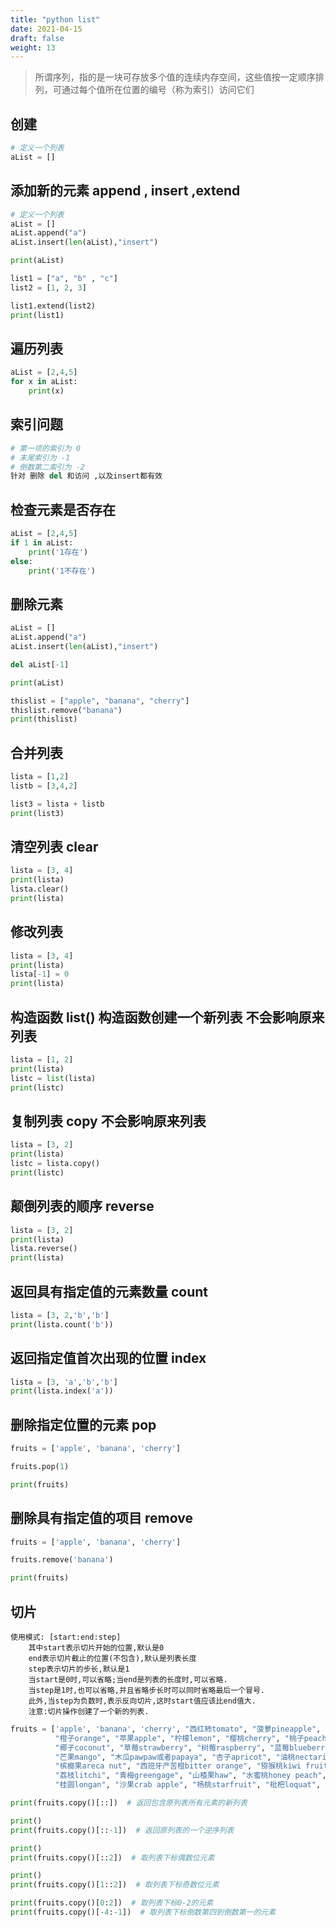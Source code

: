 ```yaml
---
title: "python list"
date: 2021-04-15
draft: false
weight: 13
---
```


> 所谓序列，指的是一块可存放多个值的连续内存空间，这些值按一定顺序排列，可通过每个值所在位置的编号（称为索引）访问它们


## 创建

```python
# 定义一个列表
aList = []
```


## 添加新的元素 append , insert ,extend

```python
# 定义一个列表
aList = []
aList.append("a")
aList.insert(len(aList),"insert")

print(aList)

list1 = ["a", "b" , "c"]
list2 = [1, 2, 3]

list1.extend(list2)
print(list1)
```

## 遍历列表

```python
aList = [2,4,5]
for x in aList:
    print(x)
```

## 索引问题

```python
# 第一项的索引为 0
# 末尾索引为 -1
# 倒数第二索引为 -2
针对 删除 del 和访问 ,以及insert都有效
```

## 检查元素是否存在

```python
aList = [2,4,5]
if 1 in aList:
    print('1存在')
else:
    print('1不存在')
```

## 删除元素

```python
aList = []
aList.append("a")
aList.insert(len(aList),"insert")

del aList[-1]

print(aList)

thislist = ["apple", "banana", "cherry"]
thislist.remove("banana")
print(thislist)
```


## 合并列表

```python
lista = [1,2]
listb = [3,4,2]

list3 = lista + listb
print(list3)
```

## 清空列表  clear

```python
lista = [3, 4]
print(lista)
lista.clear()
print(lista)

```

## 修改列表

```python
lista = [3, 4]
print(lista)
lista[-1] = 0
print(lista)
```

## 构造函数 list() 构造函数创建一个新列表 不会影响原来列表

```python
lista = [1, 2]
print(lista)
listc = list(lista)
print(listc)
```

## 复制列表 copy 不会影响原来列表

```python
lista = [3, 2]
print(lista)
listc = lista.copy()
print(listc)
```

## 颠倒列表的顺序  reverse


```python
lista = [3, 2]
print(lista)
lista.reverse()
print(lista)
```

## 返回具有指定值的元素数量  count

```python
lista = [3, 2,'b','b']
print(lista.count('b'))
```

## 返回指定值首次出现的位置  index

```python
lista = [3, 'a','b','b']
print(lista.index('a'))
```

## 删除指定位置的元素  pop

```python
fruits = ['apple', 'banana', 'cherry']

fruits.pop(1)

print(fruits)
```

## 删除具有指定值的项目  remove
```python
fruits = ['apple', 'banana', 'cherry']

fruits.remove('banana')

print(fruits)
```


## 切片

```
使用模式: [start:end:step]
    其中start表示切片开始的位置,默认是0
    end表示切片截止的位置(不包含),默认是列表长度
    step表示切片的步长,默认是1
    当start是0时,可以省略;当end是列表的长度时,可以省略.
    当step是1时,也可以省略,并且省略步长时可以同时省略最后一个冒号.
    此外,当step为负数时,表示反向切片,这时start值应该比end值大.
    注意:切片操作创建了一个新的列表.
```


```python
fruits = ['apple', 'banana', 'cherry', "西红柿tomato", "菠萝pineapple", "西瓜watermelon", "香蕉banana", "柚子shaddock（pomelo）",
          "橙子orange", "苹果apple", "柠檬lemon", "樱桃cherry", "桃子peach", "梨pear", "枣Chinese date（去核枣pitted date）",
          "椰子coconut", "草莓strawberry", "树莓raspberry", "蓝莓blueberry", "黑莓blackberry", "葡萄grape", "甘蔗sugar cane",
          "芒果mango", "木瓜pawpaw或者papaya", "杏子apricot", "油桃nectarine", "柿子persimmon", "石榴pomegranate", "榴莲jackfruit",
          "槟榔果areca nut", "西班牙产苦橙bitter orange", "猕猴桃kiwi fruit or Chinese gooseberry", "金橘cumquat", "蟠桃flat peach",
          "荔枝litchi", "青梅greengage", "山楂果haw", "水蜜桃honey peach", "香瓜、甜瓜musk melon", "李子plum", "杨梅waxberry red bayberry",
          "桂圆longan", "沙果crab apple", "杨桃starfruit", "枇杷loquat", "柑橘tangerine", "莲雾wax-apple", "番石榴 guava肉、蔬菜类"]

print(fruits.copy()[::])  # 返回包含原列表所有元素的新列表

print()
print(fruits.copy()[::-1])  # 返回原列表的一个逆序列表

print()
print(fruits.copy()[::2])  # 取列表下标偶数位元素

print()
print(fruits.copy()[1::2])  # 取列表下标奇数位元素

print(fruits.copy()[0:2])  # 取列表下标0-2的元素
print(fruits.copy()[-4:-1])  # 取列表下标倒数第四到倒数第一的元素



```
